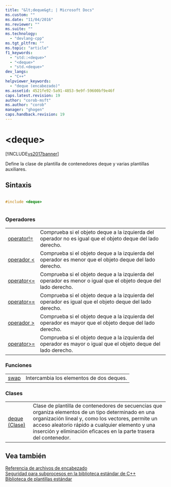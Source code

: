 ```yaml
---
title: "&lt;deque&gt; | Microsoft Docs"
ms.custom: ""
ms.date: "11/04/2016"
ms.reviewer: ""
ms.suite: ""
ms.technology: 
  - "devlang-cpp"
ms.tgt_pltfrm: ""
ms.topic: "article"
f1_keywords: 
  - "std::<deque>"
  - "<deque>"
  - "std.<deque>"
dev_langs: 
  - "C++"
helpviewer_keywords: 
  - "deque (encabezado)"
ms.assetid: 4521fe92-5a91-4853-9e9f-59600bf9e46f
caps.latest.revision: 19
author: "corob-msft"
ms.author: "corob"
manager: "ghogen"
caps.handback.revision: 19
---
```

# &lt;deque&gt;
[!INCLUDE[vs2017banner](../assembler/inline/includes/vs2017banner.md)]

Define la clase de plantilla de contenedores deque y varias plantillas auxiliares.  
  
## Sintaxis  
  
```cpp  
  
#include <deque>  
  
```  
  
### Operadores  
  
|||  
|-|-|  
|[operator\!\=](../Topic/operator!=%20\(%3Cdeque%3E\).md)|Comprueba si el objeto deque a la izquierda del operador no es igual que el objeto deque del lado derecho.|  
|[operador \<](../Topic/operator%3C%20\(%3Cdeque%3E\).md)|Comprueba si el objeto deque a la izquierda del operador es menor que el objeto deque del lado derecho.|  
|[operator\<\=](../Topic/operator%3C=%20\(%3Cdeque%3E\).md)|Comprueba si el objeto deque a la izquierda del operador es menor o igual que el objeto deque del lado derecho.|  
|[operator\=\=](../Topic/operator==%20\(%3Cdeque%3E\).md)|Comprueba si el objeto deque a la izquierda del operador es igual que el objeto deque del lado derecho.|  
|[operador \>](../Topic/operator%3E%20\(%3Cdeque%3E\).md)|Comprueba si el objeto deque a la izquierda del operador es mayor que el objeto deque del lado derecho.|  
|[operator\>\=](../Topic/operator%3E=%20\(%3Cdeque%3E\).md)|Comprueba si el objeto deque a la izquierda del operador es mayor o igual que el objeto deque del lado derecho.|  
  
### Funciones  
  
|||  
|-|-|  
|[swap](../Topic/swap%20\(%3Cdeque%3E\).md)|Intercambia los elementos de dos deques.|  
  
### Clases  
  
|||  
|-|-|  
|[deque \(Clase\)](../standard-library/deque-class.md)|Clase de plantilla de contenedores de secuencias que organiza elementos de un tipo determinado en una organización lineal y, como los vectores, permite un acceso aleatorio rápido a cualquier elemento y una inserción y eliminación eficaces en la parte trasera del contenedor.|  
  
## Vea también  
 [Referencia de archivos de encabezado](../standard-library/cpp-standard-library-header-files.md)   
 [Seguridad para subprocesos en la biblioteca estándar de C\+\+](../standard-library/thread-safety-in-the-cpp-standard-library.md)   
 [Biblioteca de plantillas estándar](../misc/standard-template-library.md)